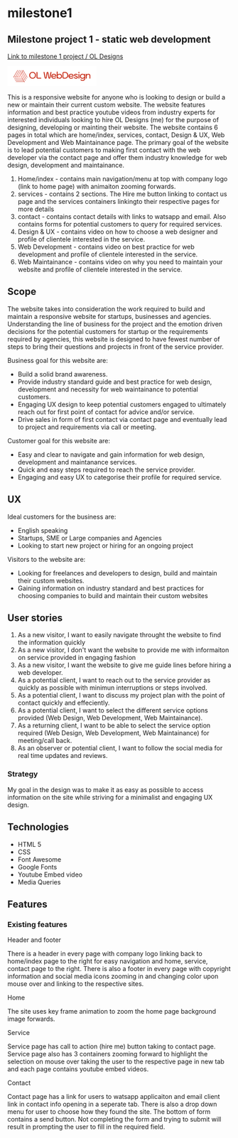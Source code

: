 # milestone1
## Milestone project 1 - static web development

<a href="https://ocyrus47.github.io/milestone1/" target="_blank"> Link to milestone 1 project / OL Designs </a>

![company logo](/assets/images/logo.png)

This is a responsive website for anyone who is looking to design or build a new or maintain their current custom website. The website features information and best practice youtube videos from industry experts for interested individuals looking to hire OL Designs (me) for the purpose of designing, developing or mainting their website. The website contains 6 pages in total which are home/index, services, contact, Design & UX, Web Development and Web Maintainance page. The primary goal of the website is to lead potential customers to making first contact with the web developer via the contact page and offer them industry knowledge for web design, development and maintainance.

<ol>
    <li>Home/index - contains main navigation/menu at top with company logo (link to home page) with animaiton zooming forwards.</li>
    <li>services - contains 2 sections. The Hire me button linking to contact us page and the services containers linkingto their respective pages for more details</li>
    <li>contact - contains contact details with links to watsapp and email. Also contains forms for potential customers to query for required services.</li>
    <li>Design & UX - contains video on how to choose a web designer and profile of clientele interested in the service.</li>
    <li>Web Development  - contains video on best practice for web development and profile of clientele interested in the service.</li>
    <li>Web Maintainance - contains video on why you need to maintain your website and profile of clientele interested in the service.</li>
</ol>

## Scope

The website takes into consideration the work required to build and maintain a responsive website for startups, businesses and agencies. Understanding the line of business for the project and the emotion driven decisions for the potential customers for startup or the requirements required by agencies, this website is designed to have fewest number of steps to bring their questions and projects in front of the service provider. 

Business goal for this website are:

<ul>
    <li>Build a solid brand awareness.</li>
    <li>Provide industry standard guide and best practice for web design, development and necessity for web waintainance to potential customers.</li>
    <li>Engaging UX design to keep potential customers engaged to ultimately reach out for first point of contact for advice and/or service.</li>
    <li>Drive sales in form of first contact via contact page and eventually lead to project and requirements via call or meeting.</li>
</ul>

Customer goal for this website are:

<ul>
    <li>Easy and clear to navigate and gain information for web design, development and maintanance services.</li>
    <li>Quick and easy steps required to reach the service provider.</li>
    <li>Engaging and easy UX to categorise their profile for required service.</li>
</ul>

## UX

Ideal customers for the business are:

<ul>
    <li>English speaking</li>
    <li>Startups, SME or Large companies and Agencies</li>
    <li>Looking to start new project or hiring for an ongoing project</li>
</ul>

Visitors to the website are:

<ul>
    <li>Looking for freelances and developers to design, build and maintain their custom websites.</li>
    <li>Gaining information on industry standard and best practices for choosing companies to build and maintain their custom websites</li>
</ul>

## User stories

<ol>
    <li>As a new visitor, I want to easily navigate throught the website to find the information quickly</li>
    <li>As a new visitor, I don't want the website to provide me with informaiton on service provided in engaging fashion</li>
    <li>As a new visitor, I want the website to give me guide lines before hiring a web developer.</li>
    <li>As a potential client, I want to reach out to the service provider as quickly as possible with minimun interruptions or steps involved.</li>
    <li>As a potential client, I want to discuss my project plan with the point of contact quickly and effeciently.</li>
    <li>As a potential client, I want to select the different service options provided (Web Design, Web Development, Web Maintainance).</li>
    <li>As a returning client, I want to be able to select the service option required (Web Design, Web Development, Web Maintainance) for meeting/call back.</li>
    <li>As an observer or potential client, I want to follow the social media for real time updates and reviews.</li>
</ol>

### Strategy

My goal in the design was to make it as easy as possible to access information on the site while striving for a minimalist and engaging UX design.

## Technologies

<ul>
    <li>HTML 5</li>
    <li>CSS</li>
    <li>Font Awesome</li>
    <li>Google Fonts</li>
    <li>Youtube Embed video</li>
    <li>Media Queries</li>
</ul>

## Features

### Existing features

Header and footer

There is a header in every page with company logo linking back to home/index page to the right for easy navigation and home, service, contact page to the right. There is also a footer in every page with copyright information and social media icons zooming in and changing color upon mouse over and linking to the respective sites.

Home

The site uses key frame animation to zoom the home page background image forwards.

Service

Service page has call to action (hire me) button taking to contact page. Service page also has 3 containers zooming forward to highlight the selection on mouse over taking the user to the respective page in new tab and each page contains youtube embed videos.

Contact

Contact page has a link for users to watsapp applicaiton and email client link in contact info opening in a seperate tab. There is also a drop down menu for user to choose how they found the site. The bottom of form contains a send button. Not completing the form and trying to submit will result in prompting the user to fill in the required field. 

